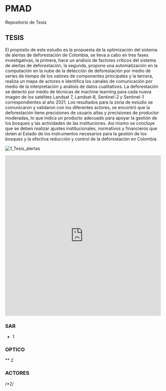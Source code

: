 # PMAD
Repositorio de Tesis


## TESIS

El propósito de este estudio es la propuesta de la optimización del sistema de alertas de deforestación de Colombia, se lleva a cabo en tres fases investigativas, la primera, hace un análisis de factores críticos del sistema de alertas de deforestación, la segunda, propone una automatización en la computación en la nube de la detección de deforestación por medio de series de tiempo de los valores de componentes principales y la tercera, realiza un mapa de actores e identifica los canales de comunicación por medio de la interpretación y análisis de datos cualitativos. La deforestación se detectó por medio de técnicas de machine learning para cada nueva imagen de los satélites Landsat 7, Landsat-8, Sentinel-2 y Sentinel-1 correspondientes al año 2021. Los resultados para la zona de estudio se comunicaron y validaron con los diferentes actores, se encontró que la deforestación tiene precisiones de usuario altas y precisiones de productor moderadas, lo que indica un producto adecuado para apoyar la gestión de los bosques y las actividades de las instituciones. Así mismo se concluye que se deben realizar ajustes institucionales, normativos y financieros que doten al Estado de los instrumentos necesarios para la gestión de los bosques y la efectiva reducción y control de la deforestación en Colombia


![1_Tesis_alertas](https://user-images.githubusercontent.com/18450115/158295645-46055d55-ba38-4654-8698-a110f04b87f6.jpg)


<iframe width="100%" height="520" frameborder="0" src="https://cristhian0224.carto.com/builder/155302f5-f396-4a2d-923d-107c1a17b365/embed" allowfullscreen webkitallowfullscreen mozallowfullscreen oallowfullscreen msallowfullscreen></iframe>


### SAR
* 1

### OPTICO 
** 2

### ACTORES
/*2/
